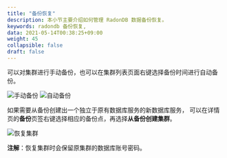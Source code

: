```yaml
---
title: "备份恢复"
description: 本小节主要介绍如何管理 RadonDB 数据备份恢复。 
keywords: radondb 备份恢复,
data: 2021-05-14T00:38:25+09:00
weight: 45
collapsible: false
draft: false
---
```




可以对集群进行手动备份，也可以在集群列表页面右键选择备份时间进行自动备份。

![手动备份](../../_images/backup.png)
![自动备份](../../_images/auto_backup.png)

如果需要从备份创建出一个独立于原有数据库服务的新数据库服务， 可以在详情页的**备份**页签右键选择相应的备份点，再选择**从备份创建集群**。

![恢复集群](../../_images/restore.png)

**注解**：恢复集群时会保留原集群的数据库账号密码。
